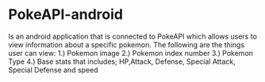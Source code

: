 # PokeAPI-android

Is an android application that is connected to PokeAPI which allows users
to view information about a specific pokemon. The following are the things
user can view:
1.) Pokemon image
2.) Pokemon index number
3.) Pokemon Type
4.) Base stats that includes; HP,Attack, Defense, Special Attack,
Special Defense and speed
